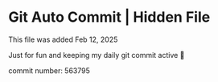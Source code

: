 # Git Auto Commit | Hidden File

This file was added Feb 12, 2025

Just for fun and keeping my daily git commit active 🤪

commit number: 563795
